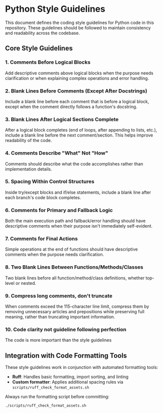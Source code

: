 # Python Style Guidelines

This document defines the coding style guidelines for Python code in this repository. These guidelines should be followed to maintain consistency and readability across the codebase.

## Core Style Guidelines

### 1. Comments Before Logical Blocks
Add descriptive comments above logical blocks when the purpose needs clarification or when explaining complex operations and error handling.

### 2. Blank Lines Before Comments (Except After Docstrings)
Include a blank line before each comment that is before a logical block, except when the comment directly follows a function's docstring.

### 3. Blank Lines After Logical Sections Complete
After a logical block completes (end of loops, after appending to lists, etc.), include a blank line before the next comment/section. This helps improve readability of the code.

### 4. Comments Describe "What" Not "How"
Comments should describe what the code accomplishes rather than implementation details.

### 5. Spacing Within Control Structures
Inside try/except blocks and if/else statements, include a blank line after each branch's code block completes.

### 6. Comments for Primary and Fallback Logic
Both the main execution path and fallback/error handling should have descriptive comments when their purpose isn't immediately self-evident.

### 7. Comments for Final Actions
Simple operations at the end of functions should have descriptive comments when the purpose needs clarification.

### 8. Two Blank Lines Between Functions/Methods/Classes
Two blank lines before all function/method/class definitions, whether top-level or nested.

### 9. Compress long comments, don't truncate
When comments exceed the 115-character line limit, compress them by removing unnecessary articles and prepositions while preserving full meaning, rather than truncating important information.

### 10. Code clarity not guideline following perfection
The code is more important than the style guidelines

## Integration with Code Formatting Tools

These style guidelines work in conjunction with automated formatting tools:

- **Ruff**: Handles basic formatting, import sorting, and linting
- **Custom formatter**: Applies additional spacing rules via `scripts/ruff_check_format_assets.sh`

Always run the formatting script before committing:
```bash
./scripts/ruff_check_format_assets.sh
```
